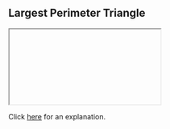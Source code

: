 ##  Largest Perimeter Triangle 

<iframe></iframe>

Click [here](Explanation.md) for an explanation.


